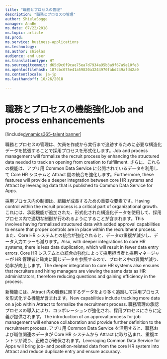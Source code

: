 ```yaml
---
title: "職務とプロセスの管理"
description: "職務とプロセスの管理"
author: ShielaSogge
manager: AnnBe
ms.date: 07/22/2018
ms.topic: article
ms.prod: 
ms.service: business-applications
ms.technology: 
ms.author: shielas
audience: end user
ms.translationtype: HT
ms.sourcegitcommit: d65d9c6f9cae75ea7d7934a95b3a9f67a9e10fe3
ms.openlocfilehash: 187cbc075e41a59820a3244970fabd249afd42a0
ms.contentlocale: ja-jp
ms.lasthandoff: 10/26/2018

---
```


# <a name="job-and-process-enhancements"></a><span data-ttu-id="1ec1f-103">職務とプロセスの機能強化</span><span class="sxs-lookup"><span data-stu-id="1ec1f-103">Job and process enhancements</span></span>

[!include[dynamics365-talent banner](../../includes/dynamics365-talent.md)]

<span data-ttu-id="1ec1f-104">職務とプロセスの管理は、欠員を作成から実行まで追跡するために必要な構造化データを拡張することで採用プロセスを形式化します。</span><span class="sxs-lookup"><span data-stu-id="1ec1f-104">Job and process management will formalize the recruit process by enhancing the structured data needed to track an opening from creation to fulfillment.</span></span>
<span data-ttu-id="1ec1f-105">さらに、これらの機能は、アプリ用 Common Data Service に公開されているデータを利用して Core HR システムと Attract 間の統合を強化します。</span><span class="sxs-lookup"><span data-stu-id="1ec1f-105">Furthermore, these features will provide a deeper integration between core HR systems and Attract by leveraging data that is published to Common Data Service for Apps.</span></span>

<span data-ttu-id="1ec1f-106">採用プロセス内の制御は、組織が成長するための重要な要素です。</span><span class="sxs-lookup"><span data-stu-id="1ec1f-106">Having control within the recruit process is a critical part of organizational growth.</span></span> <span data-ttu-id="1ec1f-107">これには、承認機能が追加された、形式化された構造化データを使用して、採用プロセス内で適切な制御が行われるようにすることが含まれます。</span><span class="sxs-lookup"><span data-stu-id="1ec1f-107">This involves having formalized structured data with added approval capabilities to ensure that proper controls are in place within the recruitment process.</span></span> <span data-ttu-id="1ec1f-108">また、Core HR システムとの統合が強化されると、データの重複が減少し、データ入力エラーも減ります。</span><span class="sxs-lookup"><span data-stu-id="1ec1f-108">Also, with deeper integrations to core HR systems, there is less data duplication, which will result in fewer data entry errors.</span></span> <span data-ttu-id="1ec1f-109">Core HR システムとの統合の強化によって採用担当者と採用マネージャーが HR 管理者と確実に同じデータを参照するので、プロセス中の質問が減り、効率が向上します。</span><span class="sxs-lookup"><span data-stu-id="1ec1f-109">The deeper integration to core HR systems also ensures that recruiters and hiring managers are viewing the same data as HR administrators, therefore reducing questions and gaining efficiency in the process.</span></span>

<span data-ttu-id="1ec1f-110">新機能には、Attract 内の職務に関するデータをより多く追跡して採用プロセスを形式化する機能が含まれます。</span><span class="sxs-lookup"><span data-stu-id="1ec1f-110">New capabilities include tracking more data on a job within Attract to formalize the recruitment process.</span></span> <span data-ttu-id="1ec1f-111">職務管理の承認プロセスの導入により、コラボレーションが強化され、採用プロセスにさらに定義が提供されます。</span><span class="sxs-lookup"><span data-stu-id="1ec1f-111">The introduction of an approval process for job management will enhance collaboration and provide further definition to the recruitment process.</span></span> <span data-ttu-id="1ec1f-112">アプリ用 Common Data Service を活用すると、職務および職位関連のデータが Core HR システムから Attract に取り込まれ、重複エントリが減り、正確さが確保されます。</span><span class="sxs-lookup"><span data-stu-id="1ec1f-112">Leveraging Common Data Service for Apps will bring job- and position-related data from the core HR system into Attract and reduce duplicate entry and ensure accuracy.</span></span>

<!--
## Who uses this feature
These features are intended for recruiters and hiring managers and will work
without any additional setup.
## Setup required
Some of the capabilities in this feature will require each user to have a
license to LinkedIn Recruiter.
## Availability
Cloud
## Regional availability
Global
-->

